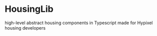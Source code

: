# HousingLib
high-level abstract housing components in Typescript made for Hypixel housing developers
